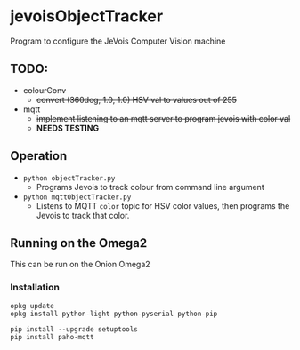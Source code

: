 # jevoisObjectTracker
Program to configure the JeVois Computer Vision machine

## TODO:

* ~~colourConv~~
	* ~~convert (360deg, 1.0, 1.0) HSV val to values out of 255~~
* mqtt
	* ~~implement listening to an mqtt server to program jevois with color val~~
	* **NEEDS TESTING**

## Operation



* `python objectTracker.py`
	* Programs Jevois to track colour from command line argument
* `python mqttObjectTracker.py`
	* Listens to MQTT `color` topic for HSV color values, then programs the Jevois to track that color.


## Running on the Omega2

This can be run on the Onion Omega2

### Installation

```
opkg update
opkg install python-light python-pyserial python-pip
```

```
pip install --upgrade setuptools
pip install paho-mqtt
```